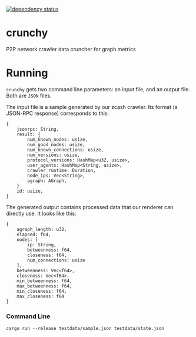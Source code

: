 [![dependency status](https://deps.rs/repo/github/runziggurat/crunchy/status.svg)](https://deps.rs/repo/github/runziggurat/crunchy)

# crunchy
P2P network crawler data cruncher for graph metrics


# Running

`crunchy` gets two command line parameters: an input file, and an output file. Both are `JSON` files.

The input file is a sample generated by our zcash crawler. Its format (a JSON-RPC response) corresponds to this:


```
{
    jsonrpc: String,
    result: {
        num_known_nodes: usize,
        num_good_nodes: usize,
        num_known_connections: usize,
        num_versions: usize,
        protocol_versions: HashMap<u32, usize>,
        user_agents: HashMap<String, usize>,
        crawler_runtime: Duration,
        node_ips: Vec<String>,
        agraph: AGraph,
    }
    id: usize,
}
```

The generated output contains processed data that our renderer can directly use. It looks like this:

```
{
    agraph_length: u32,
    elapsed: f64,
    nodes: [
        ip: String,
        betweenness: f64,
        closeness: f64,
        num_connections: usize
    ],
    betweenness: Vec<f64>,
    closeness: Vec<f64>,
    min_betweenness: f64,
    max_betweenness: f64,
    min_closeness: f64,
    max_closeness: f64
}
```

### Command Line

```
cargo run --release testdata/sample.json testdata/state.json
```

